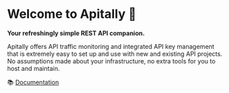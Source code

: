 # Welcome to Apitally 👋

**Your refreshingly simple REST API companion.**

Apitally offers API traffic monitoring and integrated API key management that is extremely easy to set up and use with new and existing API projects.
No assumptions made about your infrastructure, no extra tools for you to host and maintain.

📚 [Documentation](https://docs.apitally.io)
